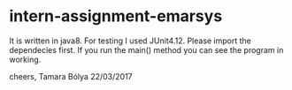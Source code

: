# intern-assignment-emarsys

It is written in java8. For testing I used JUnit4.12.
Please import the dependecies first.
If you run the main() method you can see the program in working.

cheers,
Tamara Bólya
22/03/2017

